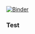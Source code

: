 [![Binder](https://mybinder.org/badge.svg)](https://mybinder.org/v2/gh/gchevrot/Binder/master)

### Test
